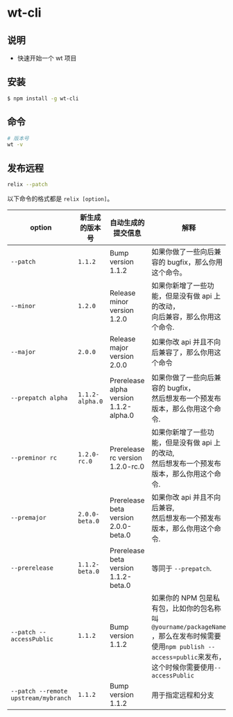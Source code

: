 # wt-cli

## 说明

- 快速开始一个 wt 项目

## 安装

```bash
$ npm install -g wt-cli
```

## 命令

``` bash
# 版本号
wt -v
```

## 发布远程

```bash
relix --patch
```

以下命令的格式都是 `relix [option]`。

| option                               | 新生成的版本号  | 自动生成的提交信息                     | 解释                                                                                                                                                                    |
| ------------------------------------ | --------------- | -------------------------------------- | ----------------------------------------------------------------------------------------------------------------------------------------------------------------------- |
| `--patch`                            | `1.1.2`         | Bump version 1.1.2                     | 如果你做了一些向后兼容的 bugfix，那么你用这个命令。                                                                                                                     |
| `--minor`                            | `1.2.0`         | Release minor version 1.2.0            | 如果你新增了一些功能，但是没有做 api 上的改动，<br>向后兼容，那么你用这个命令.                                                                                          |
| `--major`                            | `2.0.0`         | Release major version 2.0.0            | 如果你改 api 并且不向后兼容了，那么你用这个命令                                                                                                                         |
| `--prepatch alpha`                   | `1.1.2-alpha.0` | Prerelease alpha version 1.1.2-alpha.0 | 如果你做了一些向后兼容的 bugfix，<br>然后想发布一个预发布版本，那么你用这个命令.                                                                                        |
| `--preminor rc`                      | `1.2.0-rc.0`    | Prerelease rc version 1.2.0-rc.0       | 如果你新增了一些功能，但是没有做 api 上的改动,<br>然后想发布一个预发布版本，那么你用这个命令.                                                                           |
| `--premajor`                         | `2.0.0-beta.0`  | Prerelease beta version 2.0.0-beta.0   | 如果你改 api 并且不向后兼容,<br>然后想发布一个预发布版本，那么你用这个命令.                                                                                             |
| `--prerelease`                       | `1.1.2-beta.0`  | Prerelease beta version 1.1.2-beta.0   | 等同于 `--prepatch`.                                                                                                                                                    |
| `--patch --accessPublic`             | `1.1.2`         | Bump version 1.1.2                     | 如果你的 NPM 包是私有包，比如你的包名称叫`@yourname/packageName`<br>，那么在发布时候需要使用`npm publish --access=public`来发布，<br>这个时候你需要使用`--accessPublic` |
| `--patch --remote upstream/mybranch` | `1.1.2`         | Bump version 1.1.2                     | 用于指定远程和分支                                                                                                                                                      |
